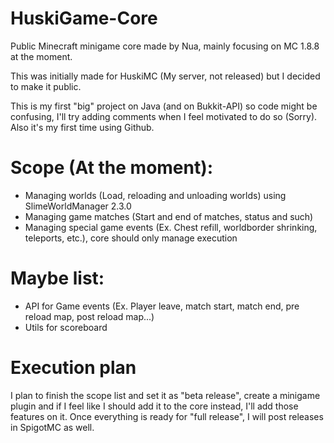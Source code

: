 # HuskiGame-Core
Public Minecraft minigame core made by Nua, mainly focusing on MC 1.8.8 at the moment.

This was initially made for HuskiMC (My server, not released) but I decided to make it public.

This is my first "big" project on Java (and on Bukkit-API) so code might be confusing, I'll try adding comments when I feel motivated to do so (Sorry). Also it's my first time using Github.

# Scope (At the moment):
- Managing worlds (Load, reloading and unloading worlds) using SlimeWorldManager 2.3.0
- Managing game matches (Start and end of matches, status and such)
- Managing special game events (Ex. Chest refill, worldborder shrinking, teleports, etc.), core should only manage execution

# Maybe list:
- API for Game events (Ex. Player leave, match start, match end, pre reload map, post reload map...)
- Utils for scoreboard

# Execution plan
I plan to finish the scope list and set it as "beta release", create a minigame plugin and if I feel like I should add it to the core instead, I'll add those features on it. Once everything is ready for "full release", I will post releases in SpigotMC as well.
